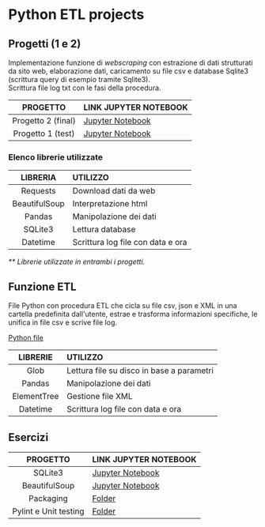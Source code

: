 # Python ETL projects

## Progetti (1 e 2)
Implementazione funzione di _webscraping_ con estrazione di dati strutturati da sito web, elaborazione dati, caricamento su file csv e database Sqlite3 (scrittura query di esempio tramite Sqlite3).  
Scrittura file log txt con le fasi della procedura. 
 
|PROGETTO|LINK JUPYTER NOTEBOOK|
|:-:|:-|
|Progetto 2 (final)|[Jupyter Notebook](./PROJ_2/etl_project_2.ipynb)|
|Progetto 1 (test)|[Jupyter Notebook](./PROJ_1/etl_project_1.ipynb)|

### Elenco librerie utilizzate
|LIBRERIA|UTILIZZO|
|:-:|:-|
|Requests|Download dati da web|
|BeautifulSoup|Interpretazione html|
|Pandas|Manipolazione dei dati|
|SQLite3|Lettura database|
|Datetime|Scrittura log file con data e ora|

_** Librerie utilizzate in entrambi i progetti._

## Funzione ETL
File Python con procedura ETL che cicla su file csv, json e XML in una cartella predefinita dall'utente, estrae e trasforma informazioni specifiche, le unifica in file csv e scrive file log.  

[Python file](./ETL/etl_1.py)

|LIBRERIE|UTILIZZO|
|:-:|:-|
|Glob|Lettura file su disco in base a parametri|
|Pandas|Manipolazione dei dati|
|ElementTree|Gestione file XML|
|Datetime|Scrittura log file con data e ora|

## Esercizi

|PROGETTO|LINK JUPYTER NOTEBOOK|
|:-:|:-|
|SQLite3|[Jupyter Notebook](./SQLITE_DB/sqlite_db.ipynb)|
|BeautifulSoup|[Jupyter Notebook](./WEB_SCRAPING/web_scraping.ipynb)|
|Packaging|[Folder](./PACKAGING/)|
|Pylint e Unit testing|[Folder](./CODING_PRACTICES/)|
